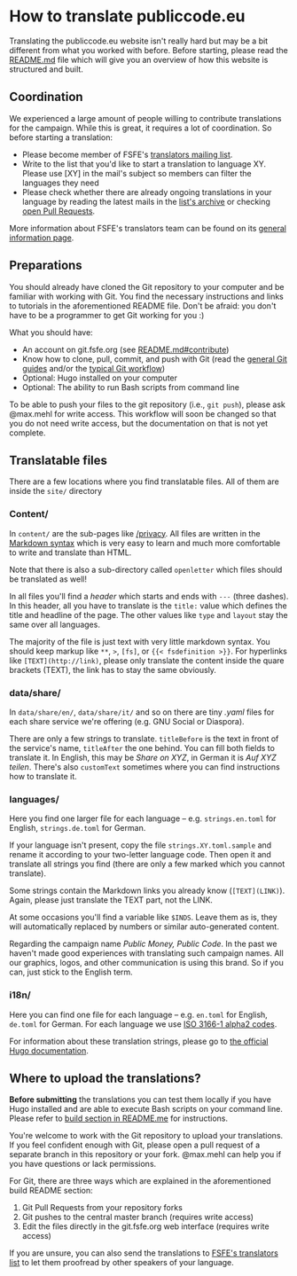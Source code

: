 # How to translate publiccode.eu

Translating the publiccode.eu website isn't really hard but may be a bit
different from what you worked with before. Before starting, please read the
[README.md](https://git.fsfe.org/pmpc/website/src/master/README.md) file which
will give you an overview of how this website is structured and built.

## Coordination

We experienced a large amount of people willing to contribute translations for
the campaign. While this is great, it requires a lot of coordination. So before
starting a translation:

- Please become member of FSFE's [translators mailing
  list](https://lists.fsfe.org/mailman/listinfo/translators).
- Write to the list that you'd like to start a translation to language
  XY. Please use [XY] in the mail's subject so members can filter the
  languages they need
- Please check whether there are already ongoing translations in your
  language by reading the latest mails in the [list's
  archive](https://lists.fsfe.org/mailman/private/translators/) or
  checking [open Pull
  Requests](https://git.fsfe.org/pmpc/website/pulls).

More information about FSFE's translators team can be found on its [general information page](https://fsfe.org/contribute/translators/).

## Preparations

You should already have cloned the Git repository to your computer and be
familiar with working with Git. You find the necessary instructions and links
to tutorials in the aforementioned README file. Don't be afraid: you don't have
to be a programmer to get Git working for you :)

What you should have:

- An account on git.fsfe.org (see [README.md#contribute](https://git.fsfe.org/pmpc/website/src/master/README.md#contribute))
- Know how to clone, pull, commit, and push with Git (read the [general
  Git guides](https://wiki.fsfe.org/TechDocs/Git) and/or the [typical
  Git
  workflow](https://wiki.fsfe.org/TechDocs/Mainpage/Editing#Edit_and_push_files_to_the_website))
- Optional: Hugo installed on your computer
- Optional: The ability to run Bash scripts from command line

To be able to push your files to the git repository (i.e., `git push`), please
ask @max.mehl for write access.  This workflow will soon be changed so that you
do not need write access, but the documentation on that is not yet complete.

## Translatable files

There are a few locations where you find translatable files. All of them are
inside the `site/` directory

### Content/

In `content/` are the sub-pages like [/privacy](https://publiccode.eu/privacy).
All files are written in the [Markdown
syntax](https://en.wikipedia.org/wiki/Markdown) which is very easy to learn and
much more comfortable to write and translate than HTML.

Note that there is also a sub-directory called `openletter` which files should 
be translated as well!

In all files you'll find a *header* which starts and ends with `---` (three
dashes). In this header, all you have to translate is the `title:` value which
defines the title and headline of the page. The other values like `type` and
`layout` stay the same over all languages.

The majority of the file is just text with very little markdown syntax. You
should keep markup like `**`, `>`, `[fs]`, or `{{< fsdefinition >}}`. For
hyperlinks like `[TEXT](http://link)`, please only translate the content inside
the quare brackets (TEXT), the link has to stay the same obviously.

### data/share/

In `data/share/en/`, `data/share/it/` and so on there are tiny *.yaml* files
for each share service we're offering (e.g. GNU Social or Diaspora). 

There are only a few strings to translate. `titleBefore` is the text in front
of the service's name, `titleAfter` the one behind. You can fill both fields to
translate it. In English, this may be *Share on XYZ*, in German it is *Auf XYZ
teilen*. There's also `customText` sometimes where you can find instructions
how to translate it.

### languages/

Here you find one larger file for each language – e.g. `strings.en.toml` for
English, `strings.de.toml` for German.

If your language isn't present, copy the file `strings.XY.toml.sample` and
rename it according to your two-letter language code. Then open it and
translate all strings you find (there are only a few marked which you cannot
translate).

Some strings contain the Markdown links you already know (`[TEXT](LINK)`).
Again, please just translate the TEXT part, not the LINK.

At some occasions you'll find a variable like `$INDS`. Leave them as is, they
will automatically replaced by numbers or similar auto-generated content.

Regarding the campaign name *Public Money, Public Code*. In the past we haven't
made good experiences with translating such campaign names. All our graphics,
logos, and other communication is using this brand. So if you can, just stick
to the English term.

### i18n/

Here you can find one file for each language – e.g. `en.toml` for English,
`de.toml` for German. For each language we use [ISO 3166-1 alpha2
codes](https://en.wikipedia.org/wiki/ISO_3166-1_alpha-2#Officially_assigned_code_elements).

For information about these translation strings, please go to [the official Hugo
documentation](https://gohugo.io/content-management/multilingual/#translation-of-strings).

## Where to upload the translations?

**Before submitting** the translations you can test them locally if you
have Hugo installed and are able to execute Bash scripts on your command
line. Please refer to [build section in
README.me](https://git.fsfe.org/pmpc/website/src/master/README.md#build)
for instructions.

You're welcome to work with the Git repository to upload your
translations. If you feel confident enough with Git, please open a pull
request of a separate branch in this repository or your fork. @max.mehl
can help you if you have questions or lack permissions.

For Git, there are three ways which are explained in the aforementioned
build README section:
1. Git Pull Requests from your repository forks 
2. Git pushes to the central master branch (requires write access)
3. Edit the files directly in the git.fsfe.org web interface (requires
   write access)

If you are unsure, you can also send the translations to [FSFE's translators
list](https://lists.fsfe.org/mailman/listinfo/translators) to let them
proofread by other speakers of your language.
